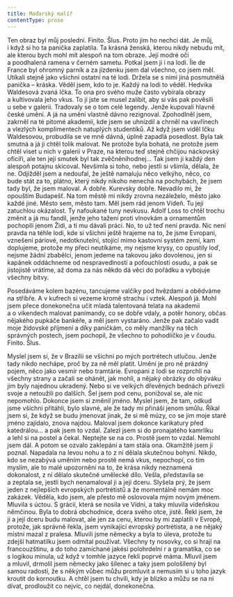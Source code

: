 ```yaml
---
title: Maďarský malíř
contentType: prose
---
```


  

Ten obraz byl můj poslední. Finito. Šlus. Proto jim ho nechci dát. Je můj, i když si ho ta panička zaplatila. Ta krásná ženská, kterou nikdy nebudu mít, ale kterou bych mohl mít alespoň na tom obraze. Její modré oči a poodhalená ramena v černém sametu. Potkal jsem ji i na lodi. Île de France byl ohromný parník a za jízdenku jsem dal všechno, co jsem měl. Utíkali stejně jako všichni ostatní na té lodi. Držela se s nimi jiná posmutnělá panička – kráska. Věděl jsem, kdo to je. Každý na lodi to věděl. Hedvika Waldesová zvaná Ička. To ona pro svého muže často vybírala obrazy a kultivovala jeho vkus. To jí jste se musel zalíbit, aby si vás pak pověsili u sebe v galerii. Tradovaly se o tom celé legendy. Jenže kupovali hlavně české umění. A já na umění vlastně dávno rezignoval. Zpohodlněl jsem, zakrněl na té pitomé akademii, kde jsem se uhnízdil a chrněl na vavřínech a vlezlých komplimentech natuplých studentíků. Až když jsem viděl Ičku Waldesovou, probudila se ve mně dávná, úplně zapadlá posedlost. Byla tak smutná a já ji chtěl tolik malovat. Ne protože byla bohatá, ne protože jsem chtěl viset u nich v galerii v Praze, na kterou teď stejně chčijou náckovský oficíři, ale ten její smutek byl tak zvěčněníhodnej… Tak jsem ji každý den alespoň potajnu skicoval. Nevšimla si toho, nebo jestli si všimla, dělala, že ne. Odjížděl jsem a nedoufal, že ještě namaluju něco velkýho, něco, co bude stát za to, plátno, který nikdy nikoho nenechá na pochybách, že jsem tady byl, že jsem maloval. A dobře. Kurevsky dobře. Nevadilo mi, že opouštím Budapešť. Na tom městě mi nikdy zrovna nezáleželo, město jako každé jiné. Město sem, město tam. Měl jsem rád jenom Vídeň. Tu její zatuchlou okázalost. Ty nafoukané tuny nevkusu. Adolf Loss to chtěl trochu změnit a já mu fandil, jenže jeho tažení proti vlnovkám a ornamentům pochopili jenom Židi, a ti mu dávali práci. No, to už teď není pravda. Nic není pravda na téhle lodi, kde si všichni ještě hrajeme na to, že jsme Evropani, vznešení páriové, nedotknutelní, stojící mimo kastovní systém zemí, kam doplujeme, protože my přeci neutíkáme, my nejsme krysy, co opustily loď, nejsme žádní zbabělci, jenom jedeme na takovou jako dovolenou, jen si kapánek oddáchneme od nespravedlností a poťouchlosti osudu, a pak se jistojistě vrátíme, až doma za nás někdo dá věci do pořádku a vybojuje všechny bitvy.

Posedáváme kolem bazénu, tancujeme valčíky pod hvězdami a obědváme na stříbře. A v kufrech si vezeme kromě strachu i vztek. Alespoň já. Mohl jsem přece donekonečna učit mladá talentovaná telata na akademii a o víkendech malovat panímandy, co se dobře vdaly, a potěr honory, občas nějakého pupkáče bankéře, a měl jsem vystaráno. Jenže pak začalo vadit moje židovské příjmení a díky paničkám, co měly manžílky na těch správných postech, jsem pochopil, že všechno to pohodlíčko je v čoudu. Finito. Šlus.

Myslel jsem si, že v Brazílii se všichni po mých portrétech utlučou. Jenže tady nikdo nechápe, proč by za ně měl platit. Umění je pro ně prázdný pojem, něco jako vesmír nebo tramtárie. Evropani z lodi se rozprchli na všechny strany a začali se ohánět, jak mohli, a nějaký obrázky do obýváku jim byly najednou ukradený. Nebo si ve velkých dřevěných bednách přivezli svoje a netoužili po dalších. Šel jsem pod cenu, ponižoval se, ale nic nepomohlo. Dokonce jsem si změnil jméno. Myslel jsem, že tam, odkud jsme všichni přitáhli, bylo slavné, ale že tady mi přináší jenom smůlu. Říkal jsem si, že když se budu jmenovat jinak, že si mě múzy, co se jim moje staré jméno zajídalo, znova najdou. Maloval jsem dokonce karikatury před katedrálou… a pak jsem to vzdal. Zalezl jsem si do pronajatého kamrlíku a lehl si na postel a čekal. Neptejte se na co. Prostě jsem to vzdal. Nemohl jsem dál. A potom se ozvalo zaklepání a tam stála ona. Okamžitě jsem ji poznal. Napadala na levou nohu a to z ní dělala skutečnou bohyni. Nikdo, kdo se nezabývá uměním nebo prostě nemá vkus, nepochopí, co tím myslím, ale to malé upozornění na to, že krása nikdy neznamená dokonalost, z ní dělalo skutečné umělecké dílo. Vešla, představila se a zeptala se, jestli bych nenamaloval ji a její dceru. Slyšela prý, že jsem jeden z nejlepších evropských portrétistů a že momentálně nemám moc zakázek. Věděla, kdo jsem, ale přesto mě oslovovala mým novým jménem. Mluvila s úctou. S grácií, která se nosila ve Vídni, a taky mluvila vídeňskou němčinou. Byla to dobrá obchodnice, dcera svého otce, jistě. Řekl jsem, že ji a její dceru budu malovat, ale jen za cenu, kterou by mi zaplatili v Evropě, protože, jak správně řekla, jsem vynikající evropský portrétista, a ne nějaký místní mazal z pralesa. Mluvili jsme německy a byla to úleva, protože tu zdejší hatmatilku jsem odmítal používat. Všechny ty nosovky, co si hrají na francouzštinu, a do toho zamíchané jakési polohrdelní r a gramatika, co se s logikou minula, už když v tomhle jazyce řekli poprvé máma. Mluvil jsem a mluvil, drmolil jsem německy jako šílenec a taky jsem pološílený byl samou radostí, že s někým vůbec můžu promluvit a nemusím si u toho jazyk kroutit do kornoutku. A chtěl jsem tu chvíli, kdy je blízko a můžu se na ni dívat, prodloužit co nejvíc, co nejdál, donekonečna.
